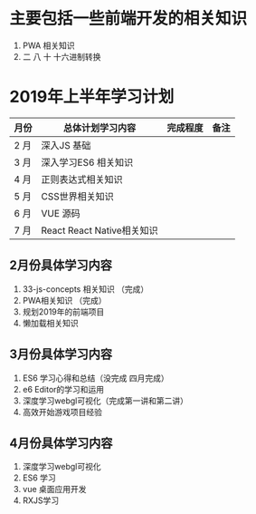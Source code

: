 # 主要包括一些前端开发的相关知识
1. PWA 相关知识
2. 二 八 十 十六进制转换

#  2019年上半年学习计划

月份 | 总体计划学习内容 | 完成程度 | 备注
---|---|---|---
2 月 | 深入JS 基础 |  
3 月 | 深入学习ES6 相关知识 |
4 月 | 正则表达式相关知识 |
5 月 | CSS世界相关知识 |
6 月 | VUE 源码 |
7 月 | React React Native相关知识 |

## 2月份具体学习内容
1. 33-js-concepts  相关知识 （完成）
2. PWA相关知识 （完成）
3. 规划2019年的前端项目
4. 懒加载相关知识

## 3月份具体学习内容
1. ES6 学习心得和总结（没完成 四月完成）
2. e6 Editor的学习和运用
3. 深度学习webgl可视化（完成第一讲和第二讲） 
4. 高效开始游戏项目经验

## 4月份具体学习内容
1. 深度学习webgl可视化
2. ES6 学习
3. vue 桌面应用开发
4. RXJS学习